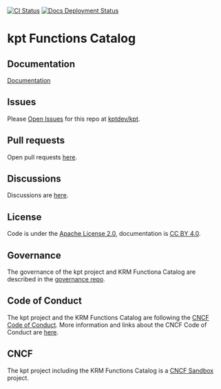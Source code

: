 [![CI Status](https://github.com/GoogleContainerTools/kpt-functions-catalog/workflows/CI/badge.svg?branch=master&event=push)](https://github.com/GoogleContainerTools/kpt-functions-catalog/actions?query=workflow%3ACI+event%3Apush+branch%3Amaster)
[![Docs Deployment Status](https://github.com/GoogleContainerTools/kpt-functions-catalog/actions/workflows/firebase-hosting-merge.yml/badge.svg?event=push)](https://github.com/GoogleContainerTools/kpt-functions-catalog/actions/workflows/firebase-hosting-merge.yml)

# kpt Functions Catalog

## Documentation

[Documentation](https://catalog.kpt.dev/)

## Issues

Please [Open Issues](https://github.com/kptdev/kpt/issues) for this repo at [kptdev/kpt](https://github.com/kptdev/kpt/).

## Pull requests

Open pull requests [here](https://github.com/kptdev/krm-functions-catalog/pulls).

## Discussions

Discussions are [here](https://github.com/kptdev/kpt/discussions).

## License

Code is under the [Apache License 2.0](LICENSE), documentation is [CC BY 4.0](LICENSE-documentation).

## Governance

The governance of the kpt project and KRM Functiona Catalog are described in the
[governance repo](https://github.com/kptdev/governance).

## Code of Conduct

The kpt project and the KRM Functions Catalog are following the
[CNCF Code of Conduct](https://github.com/cncf/foundation/blob/main/code-of-conduct.md).
More information and links about the CNCF Code of Conduct are [here](code-of-conduct.md).

## CNCF

The kpt project including the KRM Functions Catalog is a [CNCF Sandbox](https://www.cncf.io/sandbox-projects/) project.

